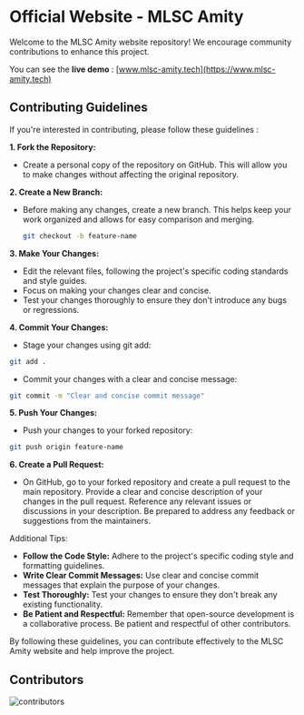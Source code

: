 
# Official Website - MLSC Amity

Welcome to the MLSC Amity website repository! We encourage community contributions to enhance this project.

You can see the **live demo** : [www.mlsc-amity.tech](https://www.mlsc-amity.tech)

## Contributing Guidelines

If you're interested in contributing, please follow these guidelines : 

**1. Fork the Repository:**

* Create a personal copy of the repository on GitHub. This will allow you to make changes without affecting the original repository.

**2. Create a New Branch:**

* Before making any changes, create a new branch. This helps keep your work organized and allows for easy comparison and merging.
  ```bash
  git checkout -b feature-name
  ```
**3. Make Your Changes:**
* Edit the relevant files, following the project's specific coding standards and style guides.
* Focus on making your changes clear and concise.
* Test your changes thoroughly to ensure they don't introduce any bugs or regressions.

**4. Commit Your Changes:**
* Stage your changes using git add: 
```bash
git add .
```
* Commit your changes with a clear and concise message: 
```bash
git commit -m "Clear and concise commit message"
```
**5. Push Your Changes:**

* Push your changes to your forked repository:
```bash
git push origin feature-name
```
**6. Create a Pull Request:**

* On GitHub, go to your forked repository and create a pull request to the main repository.
    Provide a clear and concise description of your changes in the pull request.
    Reference any relevant issues or discussions in your description.
    Be prepared to address any feedback or suggestions from the maintainers.

Additional Tips:

* **Follow the Code Style:** Adhere to the project's specific coding style and formatting guidelines.
* **Write Clear Commit Messages:** Use clear and concise commit messages that explain the purpose of your changes.
* **Test Thoroughly:** Test your changes to ensure they don't break any existing functionality.
* **Be Patient and Respectful:** Remember that open-source development is a collaborative process. Be patient and respectful of other contributors.

By following these guidelines, you can contribute effectively to the MLSC Amity website and help improve the project.

## Contributors
![contributors](https://contrib.rocks/image?repo=mlsc-amity/color-detector)
